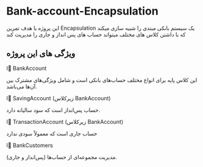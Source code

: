 # Bank-account-Encapsulation
این پروژه با هدف تمرین Encapsulation یک سیستم بانکی مبتدی را شبیه سازی میکند که با داشتن کلاس های مختلف میتواند حساب های پس انداز و جاری را مدیریت کند
## ویژگی های این پروژه
ا📌 BankAccount 

این کلاس پایه برای انواع مختلف حساب‌های بانکی است و شامل ویژگی‌های مشترک بین آن‌ها می‌باشد.

ا📌 SavingAccount (زیرکلاس BankAccount)

حساب پس‌انداز است که سود سالیانه دارد.

ا📌 TransactionAccount (زیرکلاس BankAccount)

حساب جاری است که معمولاً سودی ندارد

ا📌 BankCustomers

مدیریت مجموعه‌ای از حساب‌ها (پس‌انداز و جاری).
